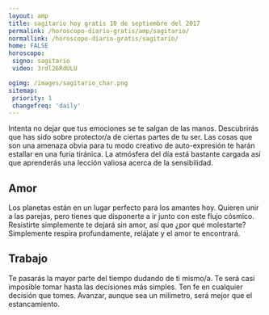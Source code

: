 ```yaml
---
layout: amp
title: sagitario hoy gratis 10 de septiembre del 2017 
permalink: /horoscopo-diario-gratis/amp/sagitario/
normallink: /horoscopo-diario-gratis/sagitario/
home: FALSE
horoscopo:
 signo: sagitario
 video: 3rdl26RdULU

ogimg: /images/sagitario_char.png
sitemap:
 priority: 1
 changefreq: 'daily'
---
```



Intenta no dejar que tus emociones se te salgan de las manos. Descubrirás que has sido sobre protector/a de ciertas partes de tu ser. Las cosas que son una amenaza obvia para tu modo creativo de auto-expresión te harán estallar en una furia tiránica. La atmósfera del día está bastante cargada así que aprenderás una lección valiosa acerca de la sensibilidad.

## Amor

Los planetas están en un lugar perfecto para los amantes hoy. Quieren unir a las parejas, pero tienes que disponerte a ir junto con este flujo cósmico. Resistirte simplemente te dejará sin amor, así que ¿por qué molestarte? Simplemente respira profundamente, relájate y el amor te encontrará.

## Trabajo

Te pasarás la mayor parte del tiempo dudando de ti mismo/a. Te será casi imposible tomar hasta las decisiones más simples. Ten fe en cualquier decisión que tomes. Avanzar, aunque sea un milímetro, será mejor que el estancamiento.